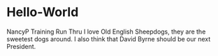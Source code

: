 # Hello-World
NancyP Training Run Thru
I love Old English Sheepdogs, they are the sweetest dogs around.  I also think that David Byrne should be our next President.
